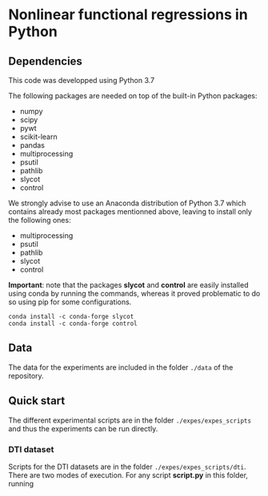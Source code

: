 # Nonlinear functional regressions in Python

## Dependencies
This code was developped using Python 3.7

The following packages are needed on top of the built-in Python packages:
- numpy
- scipy
- pywt
- scikit-learn
- pandas
- multiprocessing
- psutil
- pathlib
- slycot
- control

We strongly advise to use an Anaconda distribution of Python 3.7
which contains already most packages mentionned above, leaving to install only the following ones:
- multiprocessing
- psutil
- pathlib
- slycot
- control

**Important**: note that the packages **slycot** and **control** are easily installed
using conda by running the commands, whereas it proved problematic to do so using pip
for some configurations. 
```
conda install -c conda-forge slycot
conda install -c conda-forge control
```

## Data
The data for the experiments are included in the folder `./data` of the repository. 

## Quick start
The different experimental scripts are in the folder `./expes/expes_scripts` and
thus the experiments can be run directly. 

### DTI dataset
Scripts for the DTI datasets are in the folder
`./expes/expes_scripts/dti`.
There are two modes of execution. For any script **script.py** in this folder, running 